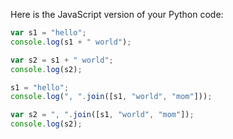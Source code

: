  Here is the JavaScript version of your Python code:

```javascript
var s1 = "hello";
console.log(s1 + " world");

var s2 = s1 + " world";
console.log(s2);

s1 = "hello";
console.log(", ".join([s1, "world", "mom"]));

var s2 = ", ".join([s1, "world", "mom"]);
console.log(s2);
```
